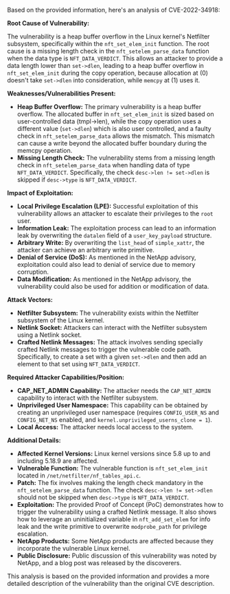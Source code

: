 Based on the provided information, here's an analysis of CVE-2022-34918:

**Root Cause of Vulnerability:**

The vulnerability is a heap buffer overflow in the Linux kernel's Netfilter subsystem, specifically within the `nft_set_elem_init` function. The root cause is a missing length check in the `nft_setelem_parse_data` function when the data type is `NFT_DATA_VERDICT`. This allows an attacker to provide a data length lower than `set->dlen`, leading to a heap buffer overflow in `nft_set_elem_init` during the copy operation, because allocation at (0) doesn't take `set->dlen` into consideration, while `memcpy` at (1) uses it.

**Weaknesses/Vulnerabilities Present:**

*   **Heap Buffer Overflow:** The primary vulnerability is a heap buffer overflow. The allocated buffer in `nft_set_elem_init` is sized based on user-controlled data (tmpl->len), while the copy operation uses a different value (`set->dlen`) which is also user controlled, and a faulty check in `nft_setelem_parse_data` allows the mismatch. This mismatch can cause a write beyond the allocated buffer boundary during the memcpy operation.
*   **Missing Length Check:** The vulnerability stems from a missing length check in `nft_setelem_parse_data` when handling data of type `NFT_DATA_VERDICT`. Specifically, the check `desc->len != set->dlen` is skipped if `desc->type` is `NFT_DATA_VERDICT`.

**Impact of Exploitation:**

*   **Local Privilege Escalation (LPE):** Successful exploitation of this vulnerability allows an attacker to escalate their privileges to the `root` user.
*   **Information Leak:** The exploitation process can lead to an information leak by overwriting the `datalen` field of a `user_key_payload` structure.
*   **Arbitrary Write:** By overwriting the `list_head` of `simple_xattr`, the attacker can achieve an arbitrary write primitive.
*   **Denial of Service (DoS):** As mentioned in the NetApp advisory, exploitation could also lead to denial of service due to memory corruption.
*   **Data Modification:** As mentioned in the NetApp advisory, the vulnerability could also be used for addition or modification of data.

**Attack Vectors:**

*   **Netfilter Subsystem:** The vulnerability exists within the Netfilter subsystem of the Linux kernel.
*   **Netlink Socket:** Attackers can interact with the Netfilter subsystem using a Netlink socket.
*   **Crafted Netlink Messages:** The attack involves sending specially crafted Netlink messages to trigger the vulnerable code path. Specifically, to create a set with a given `set->dlen` and then add an element to that set using `NFT_DATA_VERDICT`.

**Required Attacker Capabilities/Position:**

*   **CAP_NET_ADMIN Capability:** The attacker needs the `CAP_NET_ADMIN` capability to interact with the Netfilter subsystem.
*   **Unprivileged User Namespace:** This capability can be obtained by creating an unprivileged user namespace (requires `CONFIG_USER_NS` and `CONFIG_NET_NS` enabled, and `kernel.unprivileged_userns_clone = 1`).
*   **Local Access:** The attacker needs local access to the system.

**Additional Details:**

*   **Affected Kernel Versions:** Linux kernel versions since 5.8 up to and including 5.18.9 are affected.
*   **Vulnerable Function:** The vulnerable function is `nft_set_elem_init` located in `/net/netfilter/nf_tables_api.c`.
*   **Patch:** The fix involves making the length check mandatory in the `nft_setelem_parse_data` function. The check `desc->len != set->dlen` should not be skipped when `desc->type` is `NFT_DATA_VERDICT`.
*   **Exploitation:** The provided Proof of Concept (PoC) demonstrates how to trigger the vulnerability using a crafted Netlink message. It also shows how to leverage an uninitialized variable in `nft_add_set_elem` for info leak and the write primitive to overwrite `modprobe_path` for privilege escalation.
*   **NetApp Products:** Some NetApp products are affected because they incorporate the vulnerable Linux kernel.
*   **Public Disclosure:** Public discussion of this vulnerability was noted by NetApp, and a blog post was released by the discoverers.

This analysis is based on the provided information and provides a more detailed description of the vulnerability than the original CVE description.